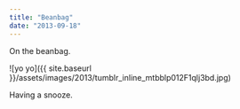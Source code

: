 ```yaml
---
title: "Beanbag"
date: "2013-09-18"
---
```


On the beanbag.

![yo yo]({{ site.baseurl }}/assets/images/2013/tumblr_inline_mtbblp012F1qlj3bd.jpg)

Having a snooze.
